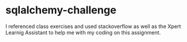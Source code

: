 # sqlalchemy-challenge

I referenced class exercises and used stackoverflow as well as the Xpert Learnig Assistant to help me with my coding on this assignment.
